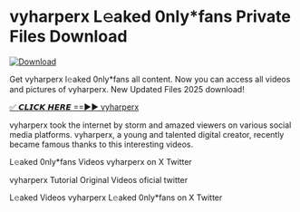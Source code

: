 # vyharperx L𝚎aked 0nly*fans Private Files Download

[![Download](https://i.imgur.com/PoXn3jX.png)](https://mediafirer.com/vyharperx)

Get vyharperx l𝚎aked 0nly*fans all content. Now you can access all videos and pictures of vyharperx. New Updated Files 2025 download!

[✅ 𝘾𝙇𝙄𝘾𝙆 𝙃𝙀𝙍𝙀 ==►► vyharperx](https://mediafirer.com/vyharperx)

vyharperx took the internet by storm and amazed viewers on various social media platforms. vyharperx, a young and talented digital creator, recently became famous thanks to this interesting videos.

L𝚎aked 0nly*fans Videos vyharperx on X Twitter

vyharperx Tutorial Original Videos oficial twitter

L𝚎aked Videos vyharperx L𝚎aked 0nly*fans on X Twitter